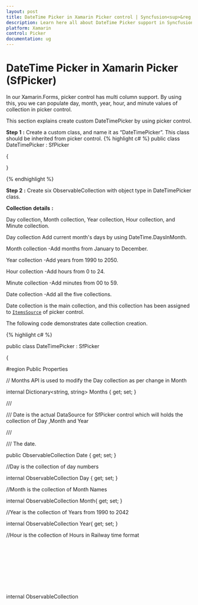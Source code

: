 ```yaml
---
layout: post
title: DateTime Picker in Xamarin Picker control | Syncfusion<sup>&reg;</sup>
description: Learn here all about DateTime Picker support in Syncfusion<sup>&reg;</sup> Xamarin Picker (SfPicker) control and more.
platform: Xamarin
control: Picker
documentation: ug
---
```



# DateTime Picker in Xamarin Picker (SfPicker)

In our Xamarin.Forms, picker control has multi column support. By using this, you we can populate day, month, year, hour, and minute values of collection in picker control. 

This section explains create custom DateTimePicker by using picker control.

**Step** **1** **:** Create a custom class, and name it as “DateTimePicker”. This class should be inherited from picker control.
{% highlight c# %}
public class DateTimePicker : SfPicker

{

}

{% endhighlight %}

**Step** **2** **:** Create six ObservableCollection with object type in DateTimePicker class. 

**Collection** **details** **:** 

Day collection, Month collection, Year collection, Hour collection, and Minute collection.

Day collection Add current month's days by using DateTime.DaysInMonth.

Month collection -Add months from January to December.

Year collection -Add years from 1990 to 2050.

Hour collection -Add hours from 0 to 24.

Minute collection -Add minutes from  00 to 59.

Date collection -Add all the five collections.

Date collection is the main collection, and this collection has been assigned to [`ItemsSource`](https://help.syncfusion.com/cr/xamarin/Syncfusion.SfPicker.XForms.SfPicker.html#Syncfusion_SfPicker_XForms_SfPicker_ItemsSource) of picker control.

The following code demonstrates date collection creation.

{% highlight c# %}

public class DateTimePicker : SfPicker

{

#region Public Properties

// Months API is used to modify the Day collection as per change in Month

internal Dictionary<string, string> Months { get; set; }

/// <summary>

/// Date is the actual DataSource for SfPicker control which will holds the collection of Day ,Month and Year

/// </summary>

/// <value>The date.</value>

public ObservableCollection<object> Date { get; set; }

//Day is the collection of day numbers

internal ObservableCollection<object> Day { get; set; }

//Month is the collection of Month Names

internal ObservableCollection<object> Month{ get; set; }

//Year is the collection of Years from 1990 to 2042

internal ObservableCollection<object> Year{ get; set; }



//Hour is the collection of Hours in Railway time format

internal ObservableCollection<object> Hour{ get; set; }

//Minute is the collection of Minutes from 00 to 59

internal ObservableCollection<object> Minute{ get; set; }

#endregion

public DateTimePicker()

{

Months = new Dictionary<string, string>();

Date = new ObservableCollection<object>();

Day = new ObservableCollection<object>();

Month = new ObservableCollection<object>();

Year = new ObservableCollection<object>();

Hour = new ObservableCollection<object>();

Minute = new ObservableCollection<object>();   

PopulateDateCollection();

this.ItemsSource = Date;

}

private void PopulateDateCollection()

{

//populate months

for (int i = 1; i < 13; i++)

{

if (!Months.ContainsKey(CultureInfo.CurrentCulture.DateTimeFormat.GetMonthName(i).Substring(0, 3)))

Months.Add(CultureInfo.CurrentCulture.DateTimeFormat.GetMonthName(i).Substring(0, 3), CultureInfo.CurrentCulture.DateTimeFormat.GetMonthName(i));

Month.Add(CultureInfo.CurrentCulture.DateTimeFormat.GetMonthName(i).Substring(0, 3));

}

//populate year

for (int i = 1990; i < 2050; i++)

{

Year.Add(i.ToString());

}

//populate Days

for (int i = 1; i <= DateTime.DaysInMonth(DateTime.Now.Year, DateTime.Now.Month); i++)

{

if (i < 10)

{

Day.Add("0" + i);

}

else

Day.Add(i.ToString());

}

//populate Hours

for (int i = 1; i <= 24; i++)

{

if (i < 10)

{

Hour.Add("0" + i.ToString());

}

else

Hour.Add(i.ToString());

}

//populate Minutes

for (int j = 0; j < 60; j++)

{

if (j < 10)

{

Minute.Add("0" + j);

}

else

Minute.Add(j.ToString());

}

Date.Add(Year);

Date.Add(Month);

Date.Add(Day);

Date.Add(Hour);

Date.Add(Minute);

}

}



{% endhighlight %}

**Step** **3** **:** Update the day value based on month and year values by using [`Selection changed`](https://help.syncfusion.com/cr/xamarin/Syncfusion.SfPicker.XForms.SfPicker.html#Syncfusion_SfPicker_XForms_SfPicker_SelectionChanged) event of picker control. Since the days of each month differs, you should handle this collection.

{% highlight c# %}

public DateTimePicker()

{



//hook selection changed event

this.SelectionChanged += CustomDatePicker_SelectionChanged;

}

private void CustomDatePicker_SelectionChanged(object sender, SelectionChangedEventArgs e)

{

UpdateDays(Date, e);

}

//Update days method is used to alter the Date collection as per selection change in Month column(if Feb is Selected day collection has value from 1 to 28)

public void UpdateDays(ObservableCollection<object> Date, SelectionChangedEventArgs e)

    {

        Device.BeginInvokeOnMainThread(() =>
        {
                if (Date.Count == 5)
                {
                    bool flag = false;
                    if (e.OldValue != null && e.NewValue != null && (e.OldValue is ObservableCollection<object>) && (e.OldValue as ObservableCollection<object>).Count >0)
                    {
                        if (!object.Equals((e.OldValue as IList)[1], (e.NewValue as IList)[1]))
                        {
                            flag = true;
                        }

                        if (!object.Equals((e.OldValue as IList)[0], (e.NewValue as IList)[0]))
                        {
                            flag = true;
                        }
                    }

                    if (flag)
                    {
                        ObservableCollection<object> days = new ObservableCollection<object>();
                        int month = DateTime.ParseExact(Months[(e.NewValue as IList)[1].ToString()], "MMMM", CultureInfo.InvariantCulture).Month;
                        int year = int.Parse((e.NewValue as IList)[0].ToString());
                        for (int j = 1; j <= DateTime.DaysInMonth(year, month); j++)
                        {
                            if (j < 10)
                            {
                                days.Add("0" + j);
                            }
                            else
                                days.Add(j.ToString());
                        }

                        ObservableCollection<object> PreviousValue = new ObservableCollection<object>();

                        foreach (var item in e.NewValue as IList)
                        {
                            PreviousValue.Add(item);
                        }

                        if (days.Count > 0)
                        {
                            Date.RemoveAt(2);
                            Date.Insert(2, days);
                        }

                        if ((Date[2] as IList).Contains(PreviousValue[2]))
                        {
                            this.SelectedItem = PreviousValue;
                        }
                        else
                        {
                            PreviousValue[2] = (Date[2] as IList)[(Date[2] as IList).Count - 1];
                            this.SelectedItem = PreviousValue;
                        }
                    }
                }
        });
    }

{% endhighlight %}

**Step** **4** **:** Define each column headers “Day”, “Month” , “Year” , “Hour” , and “Minute”  by using the [`ColumnHeaderText`](https://help.syncfusion.com/cr/xamarin/Syncfusion.SfPicker.XForms.SfPicker.html#Syncfusion_SfPicker_XForms_SfPicker_ColumnHeaderText) property. The following code demonstrates how to define header for each column of picker control.

{% highlight c# %}
public class DateTimePicker : SfPicker

{

/// <summary>

/// Headers API is holds the column name for every column in date picker

/// </summary>

/// <value>The Headers.</value>

public ObservableCollection<string> Headers { get; set; }

public DateTimePicker()

{

Headers = new ObservableCollection<string>();

Headers.Add("Year");

Headers.Add("Month");

Headers.Add("Day");

Headers.Add("Hour");

Headers.Add("Minute");

//SfPicker header text

HeaderText = "Date Picker";



// Column header text collection

this.ColumnHeaderText = Headers;

}

}

{% endhighlight %}

**Step** **5** **:** Finally enable the picker header, Column header and footer by using the [`ShowHeader`](https://help.syncfusion.com/cr/xamarin/Syncfusion.SfPicker.XForms.SfPicker.html#Syncfusion_SfPicker_XForms_SfPicker_ShowHeader),[`ShowFooter`](https://help.syncfusion.com/cr/xamarin/Syncfusion.SfPicker.XForms.SfPicker.html#Syncfusion_SfPicker_XForms_SfPicker_ShowFooter) and [`ShowColumnHeader`](https://help.syncfusion.com/cr/xamarin/Syncfusion.SfPicker.XForms.SfPicker.html#Syncfusion_SfPicker_XForms_SfPicker_ShowColumnHeader) properties.

{% highlight c# %}
public DateTimePicker()

{



//Enable Footer

ShowFooter = true;

//Enable SfPicker Header

ShowHeader = true;

//Enable Column Header of SfPicker

ShowColumnHeader = true;

}

{% endhighlight %}

**Step** **6** **:** Add the DateTimePicker control in main XAML page. Please refer the following code snippets.

{% tabs %}
{% highlight xaml %}
<ContentPage

x:Class="SfPDatetimeSample.MainPage"

xmlns="http://xamarin.com/schemas/2014/forms"

xmlns:x="http://schemas.microsoft.com/winfx/2009/xaml"

xmlns:local="clr-namespace:SfPDatetimeSample"

xmlns:picker="clr-namespace:Syncfusion.SfPicker.XForms;assembly=Syncfusion.SfPicker.XForms">

<ContentPage.BindingContext>

<local:DateTimeViewModel />

</ContentPage.BindingContext>

<Grid>

<Button

Clicked="Button_Clicked"

HeightRequest="50"

HorizontalOptions="Center"

Text="Show Picker"

VerticalOptions="Center"

WidthRequest="200" />

<local:DateTimePicker

x:Name="date"

ColumnHeaderHeight="40"

HorizontalOptions="Start"

PickerHeight="400"

PickerMode="Dialog"

PickerWidth="300"

SelectedItem="{Binding StartDate}"

VerticalOptions="Center" />

</Grid>

</ContentPage> 

{% endhighlight %}

{% highlight c# %}
public partial class MainPage : ContentPage

{

public MainPage()

{

InitializeComponent();

}

private void Button_Clicked(object sender, EventArgs e)

{

date.IsOpen = !date.IsOpen;

}

}

{% endhighlight %}
{% endtabs %}

N> The default value is the initial value of the [`ItemsSource`](https://help.syncfusion.com/cr/xamarin/Syncfusion.SfPicker.XForms.SfPicker.html#Syncfusion_SfPicker_XForms_SfPicker_ItemsSource) collection. The default minimum year is 1990 and the maximum year is 2050 provided in the collection.

The following screenshot illustrates the output of the above codes.

![DateTimePicker image](images/datetimepicker_img1.jpeg)

You can download the DateTimePicker sample for reference from the following link.

Sample link: [DateTimePicker](https://github.com/SyncfusionExamples/xamarin-sfpicker-examples/tree/master/Samples/DateTimePickerSample)

N> You can refer to our [Xamarin Picker](https://www.syncfusion.com/xamarin-ui-controls/xamarin-picker) feature tour page for its groundbreaking feature representations. You can also explore our [Xamarin.Forms Picker example](https://github.com/syncfusion/xamarin-demos/tree/master/Forms/Picker) to knows the functionalities of each feature.